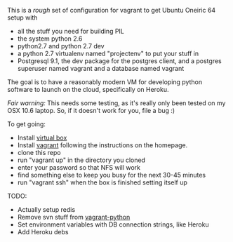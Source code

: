This is a *rough* set of configuration for vagrant to get Ubuntu Oneiric 64 setup with

* all the stuff you need for building PIL
* the system python 2.6
* python2.7 and python 2.7 dev
* a python 2.7 virtualenv named "projectenv" to put your stuff in
* Postgresql 9.1, the dev package for the postgres client, and a postgres superuser named vagrant and a database named vagrant

The goal is to have a reasonably modern VM for developing python software to launch on the cloud, specifically on Heroku.

*Fair warning:*  This needs some testing, as it's really only been tested on my OSX 10.6 laptop. So, if it doesn't work for you, file a bug :)

To get going:

* Install [virtual box](http://www.virtualbox.org/wiki/Downloads)
* Install [vagrant](http://vagrantup.com/) following the instructions on the homepage.
* clone this repo
* run "vagrant up" in the directory you cloned
* enter your password so that NFS will work
* find something else to keep you busy for the next 30-45 minutes
* run "vagrant ssh" when the box is finished setting itself up

TODO:

* Actually setup redis
* Remove svn stuff from [vagrant-python](https://github.com/mattbowen/vagrant-python)
* Set environment variables with DB connection strings, like Heroku
* Add Heroku debs